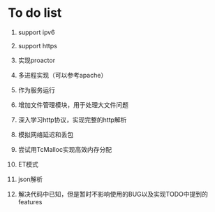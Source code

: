 # To do list

1. support ipv6

2. support https

3. 实现proactor

4. 多进程实现（可以参考apache）

5. 作为服务运行

6. 增加文件管理模块，用于处理大文件问题

7. 深入学习http协议，实现完整的http解析

8. 模拟网络延迟和丢包

9. 尝试用TcMalloc实现高效内存分配

10. ET模式

11. json解析

12. 解决代码中已知，但是暂时不影响使用的BUG以及实现TODO中提到的features
